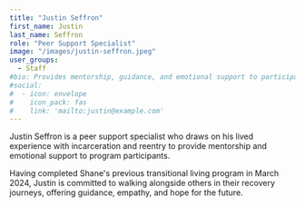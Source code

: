 ```yaml
---
title: "Justin Seffron"
first_name: Justin
last_name: Seffron
role: "Peer Support Specialist"
image: "/images/justin-seffron.jpeg"
user_groups:
  - Staff
#bio: Provides mentorship, guidance, and emotional support to participants, using lived experience with incarceration and successful reentry to foster connection and encouragement.
#social:
#  - icon: envelope
#    icon_pack: fas
#    link: 'mailto:justin@example.com'
---
```


Justin Seffron is a peer support specialist who draws on his lived experience with incarceration and reentry to provide mentorship and emotional support to program participants. 

Having completed Shane's previous transitional living program in March 2024, Justin is committed to walking alongside others in their recovery journeys, offering guidance, empathy, and hope for the future.